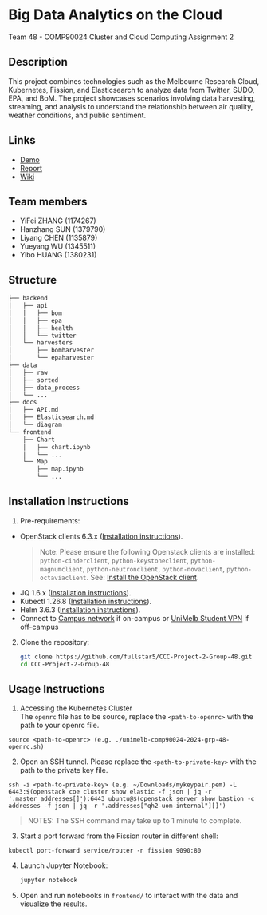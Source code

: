 # Big Data Analytics on the Cloud

Team 48 - COMP90024 Cluster and Cloud Computing Assignment 2 

## Description

This project combines technologies such as the Melbourne Research Cloud, Kubernetes, Fission, and Elasticsearch to analyze data from Twitter, SUDO, EPA, and BoM. The project showcases scenarios involving data harvesting, streaming, and analysis to understand the relationship between air quality, weather conditions, and public sentiment.

## Links

* [Demo]()
* [Report]()
* [Wiki](https://github.com/fullstar5/CCC-Project-2-Group-48/wiki)

## Team members

* YiFei ZHANG (1174267)
* Hanzhang SUN (1379790)
* Liyang CHEN (1135879)
* Yueyang WU (1345511)
* Yibo HUANG (1380231)

## Structure

```bash
├── backend
│   ├── api
│   │   ├── bom
│   │   ├── epa
│   │   ├── health
│   │   └── twitter
│   └── harvesters
│       ├── bomharvester
│       └── epaharvester
├── data
│   ├── raw
│   ├── sorted
│   ├── data_process
│   └── ...
├── docs
│   ├── API.md
│   ├── Elasticsearch.md
│   └── diagram
└── frontend
    ├── Chart
    │   ├── chart.ipynb
    │   └── ...
    └── Map
    	├── map.ipynb
    	└── ...
```
## Installation Instructions

1. Pre-requirements:
- OpenStack clients 6.3.x ([Installation instructions](https://docs.openstack.org/newton/user-guide/common/cli-install-openstack-command-line-clients.html)).
  > Note: Please ensure the following Openstack clients are installed: `python-cinderclient`, `python-keystoneclient`, `python-magnumclient`, `python-neutronclient`, `python-novaclient`, `python-octaviaclient`. See: [Install the OpenStack client](https://docs.openstack.org/newton/user-guide/common/cli-install-openstack-command-line-clients.html).
- JQ 1.6.x ([Installation instructions](https://jqlang.github.io/jq/download/)).
- Kubectl 1.26.8 ([Installation instructions](https://kubernetes.io/docs/tasks/tools/)).
- Helm 3.6.3 ([Installation instructions](https://helm.sh/docs/intro/install/)).
- Connect to [Campus network](https://studentit.unimelb.edu.au/wifi-vpn#uniwireless) if on-campus or [UniMelb Student VPN](https://studentit.unimelb.edu.au/wifi-vpn#vpn) if off-campus

2. Clone the repository:
    ```bash
    git clone https://github.com/fullstar5/CCC-Project-2-Group-48.git
    cd CCC-Project-2-Group-48
    ```
## Usage Instructions

1. Accessing the Kubernetes Cluster   
	The ``openrc`` file has to be source, replace the ``<path-to-openrc>`` with the path to your openrc file.
```shell
source <path-to-openrc> (e.g. ./unimelb-comp90024-2024-grp-48-openrc.sh)
```
2. Open an SSH tunnel. 
	Please replace the ``<path-to-private-key>`` with the path to the private key file.
```shell
ssh -i <path-to-private-key> (e.g. ~/Downloads/mykeypair.pem) -L 6443:$(openstack coe cluster show elastic -f json | jq -r '.master_addresses[]'):6443 ubuntu@$(openstack server show bastion -c addresses -f json | jq -r '.addresses["qh2-uom-internal"][]')
```
> NOTES: The SSH command may take up to 1 minute to complete.

3. Start a port forward from the Fission router in different shell:
```
kubectl port-forward service/router -n fission 9090:80
```
4. Launch Jupyter Notebook:
    ```bash
    jupyter notebook
    ```
5. Open and run notebooks in `frontend/` to interact with the data and visualize the results.


